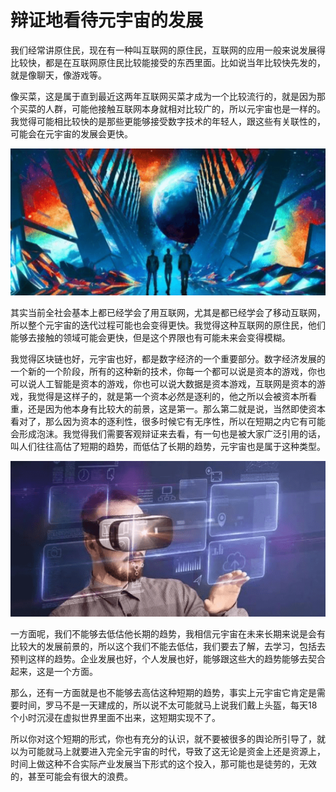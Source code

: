 # 辩证地看待元宇宙的发展


我们经常讲原住民，现在有一种叫互联网的原住民，互联网的应用一般来说发展得比较快，都是在互联网原住民比较能接受的东西里面。比如说当年比较快先发的，就是像聊天，像游戏等。

像买菜，这是属于直到最近这两年互联网买菜才成为一个比较流行的，就是因为那个买菜的人群，可能他接触互联网本身就相对比较广的，所以元宇宙也是一样的。我觉得可能相比较快的是那些更能够接受数字技术的年轻人，跟这些有关联性的，可能会在元宇宙的发展会更快。



![img](74.png)



其实当前全社会基本上都已经学会了用互联网，尤其是都已经学会了移动互联网，所以整个元宇宙的迭代过程可能也会变得更快。我觉得这种互联网的原住民，他们能够去接触的领域可能会更快，但是这个界限也有可能未来会变得模糊。

我觉得区块链也好，元宇宙也好，都是数字经济的一个重要部分。数字经济发展的一个新的一个阶段，所有的这种新的技术，你每一个都可以说是资本的游戏，你也可以说人工智能是资本的游戏，你也可以说大数据是资本游戏，互联网是资本的游戏，我觉得是这样子的，就是第一个资本必然是逐利的，他之所以会被资本所看重，还是因为他本身有比较大的前景，这是第一。那么第二就是说，当然即使资本看对了，那么因为资本的逐利性，很多时候它有无序性，所以在短期之内它有可能会形成泡沫。我觉得我们需要客观辩证来去看，有一句也是被大家广泛引用的话，叫人们往往高估了短期的趋势，而低估了长期的趋势，元宇宙也是属于这种类型。



![img](75.png)



一方面呢，我们不能够去低估他长期的趋势，我相信元宇宙在未来长期来说是会有比较大的发展前景的，所以这个我们不能去低估，我们要去了解，去学习，包括去预判这样的趋势。企业发展也好，个人发展也好，能够跟这些大的趋势能够去契合起来，这是一个方面。

那么，还有一方面就是也不能够去高估这种短期的趋势，事实上元宇宙它肯定是需要时间，罗马不是一天建成的，所以说不太可能就马上说我们戴上头盔，每天18个小时沉浸在虚拟世界里面不出来，这短期实现不了。

所以你对这个短期的形式，你也有充分的认识，就不要被很多的舆论所引导了，就以为可能就马上就要进入完全元宇宙的时代，导致了这无论是资金上还是资源上，时间上做这种不合实际产业发展当下形式的这个投入，那可能也是徒劳的，无效的，甚至可能会有很大的浪费。
